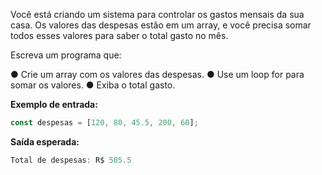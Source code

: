 Você está criando um sistema para controlar os gastos mensais da sua casa. Os valores das despesas estão em um array, e você precisa somar todos esses valores para saber o total gasto no mês.

Escreva um programa que:

● Crie um array com os valores das despesas.
● Use um loop for para somar os valores.
● Exiba o total gasto.


**Exemplo de entrada:**

```js
const despesas = [120, 80, 45.5, 200, 60];
```

**Saída esperada:**


```js
Total de despesas: R$ 505.5
```


